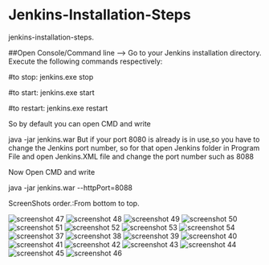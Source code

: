 # Jenkins-Installation-Steps
jenkins-installation-steps.

##Open Console/Command line --> Go to your Jenkins installation directory. Execute the following commands respectively:

#to stop:
jenkins.exe stop

#to start:
jenkins.exe start

#to restart:
jenkins.exe restart

So by default you can open CMD and write

java -jar jenkins.war
But if your port 8080 is already is in use,so you have to change the Jenkins port number, so for that open Jenkins folder in Program File and open Jenkins.XML file and change the port number such as 8088

Now Open CMD and write

java -jar jenkins.war --httpPort=8088

ScreenShots order.:From bottom to top.

![screenshot 47](https://user-images.githubusercontent.com/15280792/44101516-3ffa7d18-a005-11e8-8a8a-a02bffbfa1c5.png)
![screenshot 48](https://user-images.githubusercontent.com/15280792/44101517-402f31a2-a005-11e8-99fb-239691011db6.png)
![screenshot 49](https://user-images.githubusercontent.com/15280792/44101519-4067721a-a005-11e8-8490-6c9afb494282.png)
![screenshot 50](https://user-images.githubusercontent.com/15280792/44101520-409cb998-a005-11e8-8b2f-6a1943434f88.png)
![screenshot 51](https://user-images.githubusercontent.com/15280792/44101521-40d1b242-a005-11e8-97aa-ad303608b69f.png)
![screenshot 52](https://user-images.githubusercontent.com/15280792/44101524-410c983a-a005-11e8-9c40-6dc8824f135f.png)
![screenshot 53](https://user-images.githubusercontent.com/15280792/44101525-41400972-a005-11e8-914b-0f888137a141.png)
![screenshot 54](https://user-images.githubusercontent.com/15280792/44101526-417237f8-a005-11e8-8ab2-a1f7b71db1f4.png)
![screenshot 37](https://user-images.githubusercontent.com/15280792/44101527-41a6f416-a005-11e8-87de-6883e837f250.png)
![screenshot 38](https://user-images.githubusercontent.com/15280792/44101528-41f44dc4-a005-11e8-92d3-6e6a59e4ab8c.png)
![screenshot 39](https://user-images.githubusercontent.com/15280792/44101533-437f5f4e-a005-11e8-8236-cdc5ecc35dea.png)
![screenshot 40](https://user-images.githubusercontent.com/15280792/44101534-43ba7476-a005-11e8-80f4-1d390604d70e.png)
![screenshot 41](https://user-images.githubusercontent.com/15280792/44101542-4756ffb4-a005-11e8-87c1-3625605fefaa.png)
![screenshot 42](https://user-images.githubusercontent.com/15280792/44101547-497e3140-a005-11e8-8cdd-78af72b19127.png)
![screenshot 43](https://user-images.githubusercontent.com/15280792/44101549-4b43fc4e-a005-11e8-893d-5787417cbc47.png)
![screenshot 44](https://user-images.githubusercontent.com/15280792/44101551-4bdeeb14-a005-11e8-8f6c-c4c7dc637cbe.png)
![screenshot 45](https://user-images.githubusercontent.com/15280792/44101558-501c9866-a005-11e8-9ed3-054c3d9486a5.png)
![screenshot 46](https://user-images.githubusercontent.com/15280792/44101559-5052c08a-a005-11e8-9a18-1a43bb73767f.png)
